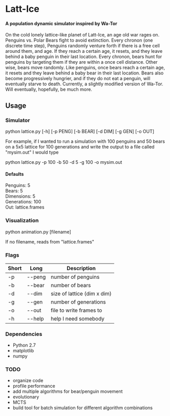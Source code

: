 # Latt-Ice
#### A population dynamic simulator inspired by Wa-Tor
On the cold lonely lattice-like planet of Latt-Ice, an age old war rages on. Penguins vs. Polar Bears fight to avoid extinction. Every chronon (one discrete time step), Penguins randomly venture forth if there is a free cell around them, and age. If they reach a certain age, it resets, and they leave behind a baby penguin in their last location. Every chronon, bears hunt for penguins by targeting them if they are within a once cell distance. Other wise, bears move randomly. Like penguins, once bears reach a certain age, it resets and they leave behind a baby bear in their last location. Bears also become progressively hungrier, and if they do not eat a penguin, will eventually starve to death. Currently, a slightly modified version of Wa-Tor. Will eventually, hopefully, be much more.
## Usage
### Simulator
python lattice.py [-h] [-p PENG] [-b BEAR] [-d DIM] [-g GEN] [-o OUT]

For example, if I wanted to run a simulation with 100 penguins and 50 bears on a 5x5 lattice for 100 generations and write the output to a file called "mysim.out" I would type

python lattice.py -p 100 -b 50 -d 5 -g 100 -o mysim.out

#### Defaults
Penguins: 5  
Bears: 5  
Dimensions: 5  
Generations: 100  
Out: lattice.frames  

### Visualization

python animation.py [filename]

If no filename, reads from "lattice.frames"

### Flags

| Short 	| Long          	| Description                              	|
|-------	|---------------	|------------------------------------------	|
| -p    	| --peng         	| number of penguins                      	|
| -b    	| --bear        	| number of bears                          	|
| -d    	| --dim         	| size of lattice (dim x dim)              	|
| -g    	| --gen         	| number of generations                   	|
| -o    	| --out         	| file to write frames to                 	|
| -h    	| --help        	| help I need somebody                     	| 

### Dependencies
  * Python 2.7
  * matplotlib
  * numpy

### TODO
 * organize code 
 * profile performance
 * add multiple algorithms for bear/penguin movement
  * evolutionary 
  * MCTS
 * build tool for batch simulation for different algorithm combinations 
